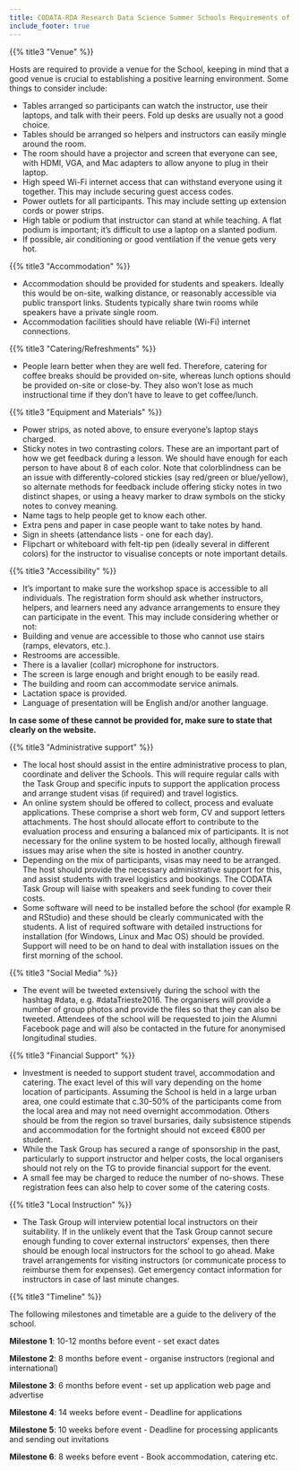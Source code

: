 ```yaml
---
title: CODATA-RDA Research Data Science Summer Schools Requirements of hosts 
include_footer: true
---
```


<a id="venue">{{% title3 "Venue" %}}</a>

Hosts are required to provide a venue for the School, keeping in mind that a good venue is crucial to establishing a positive learning environment. Some things to consider include:

* Tables arranged so participants can watch the instructor, use their laptops, and talk with their peers. Fold up desks are usually not a good choice.
* Tables should be arranged so helpers and instructors can easily mingle around the room.
* The room should have a projector and screen that everyone can see, with HDMI, VGA, and Mac adapters to allow anyone to plug in their laptop.
* High speed Wi-Fi internet access that can withstand everyone using it together. This may include securing guest access codes.
* Power outlets for all participants. This may include setting up extension cords or power strips.
* High table or podium that instructor can stand at while teaching. A flat podium is important; it’s difficult to use a laptop on a slanted podium.
* If possible, air conditioning or good ventilation if the venue gets very hot.

<a id="accommodation">{{% title3 "Accommodation" %}}</a>

* Accommodation should be provided for students and speakers. Ideally this would be on-site, walking distance, or reasonably accessible via public transport links. Students typically share twin rooms while speakers have a private single room.
* Accommodation facilities should have reliable (Wi-Fi) internet connections.

<a id="catering">{{% title3 "Catering/Refreshments" %}}</a>

* People learn better when they are well fed. Therefore, catering for coffee breaks should be provided on-site, whereas lunch options should be provided on-site or close-by. They also won’t lose as much instructional time if they don’t have to leave to get coffee/lunch.

<a id="equipment">{{% title3 "Equipment and Materials" %}}</a>

* Power strips, as noted above, to ensure everyone’s laptop stays charged.
* Sticky notes in two contrasting colors. These are an important part of how we get feedback during a lesson. We should have enough for each person to have about 8 of each color. Note that colorblindness can be an issue with differently-colored stickies (say red/green or blue/yellow), so alternate methods for feedback include offering sticky notes in two distinct shapes, or using a heavy marker to draw symbols on the sticky notes to convey meaning.
* Name tags to help people get to know each other.
* Extra pens and paper in case people want to take notes by hand.
* Sign in sheets (attendance lists - one for each day).
* Flipchart or whiteboard with felt-tip pen (ideally several in different colors) for the instructor to visualise concepts or note important details.

<a id="accessibility">{{% title3 "Accessibility" %}}</a>

* It’s important to make sure the workshop space is accessible to all individuals. The registration form should ask whether instructors, helpers, and learners need any advance arrangements to ensure they can participate in the event. This may include considering whether or not:
* Building and venue are accessible to those who cannot use stairs (ramps, elevators, etc.).
* Restrooms are accessible.
* There is a lavalier (collar) microphone for instructors.
* The screen is large enough and bright enough to be easily read.
* The building and room can accommodate service animals.
* Lactation space is provided.
* Language of presentation will be English and/or another language.

**In case some of these cannot be provided for, make sure to state that clearly on the website.**

<a id="administrative">{{% title3 "Administrative support" %}}</a>

* The local host should assist in the entire administrative process to plan, coordinate and deliver the Schools. This will require regular calls with the Task Group and specific inputs to support the application process and arrange student visas (if required) and travel logistics. 
* An online system should be offered to collect, process and evaluate applications. These comprise a short web form, CV and support letters attachments. The host should allocate effort to contribute to the evaluation process and ensuring a balanced mix of participants. It is not necessary for the online system to be hosted locally, although firewall issues may arise when the site is hosted in another country.
* Depending on the mix of participants, visas may need to be arranged. The host should provide the necessary administrative support for this, and assist students with travel logistics and bookings. The CODATA Task Group will liaise with speakers and seek funding to cover their costs.
* Some software will need to be installed before the school (for example R and RStudio) and these should be clearly communicated with the students. A list of required software with detailed instructions for installation (for Windows, Linux and Mac OS) should be provided. Support will need to be on hand to deal with installation issues on the first morning of the school.

<a id="socialmedia">{{% title3 "Social Media" %}}</a>

* The event will be tweeted extensively during the school with the hashtag #data<Location><Year>, e.g. #dataTrieste2016. The organisers will provide a number of group photos and provide the files so that they can also be tweeted. Attendees of the school will be requested to join the Alumni Facebook page and will also be contacted in the future for anonymised longitudinal studies.

<a id="financialsupport">{{% title3 "Financial Support" %}}</a>

* Investment is needed to support student travel, accommodation and catering. The exact level of this will vary depending on the home location of participants. Assuming the School is held in a large urban area, one could estimate that c.30-50% of the participants come from the local area and may not need overnight accommodation. Others should be from the region so travel bursaries, daily subsistence stipends and accommodation for the fortnight should not exceed €800 per student.
* While the Task Group has secured a range of sponsorship in the past, particularly to support instructor and helper costs, the local organisers should not rely on the TG to provide financial support for the event.
* A small fee may be charged to reduce the number of no-shows. These registration fees can also help to cover some of the catering costs.

<a id="localinstruction">{{% title3 "Local Instruction" %}}</a>

* The Task Group will interview potential local instructors on their suitability. If in the unlikely event that the Task Group cannot secure enough funding to cover external instructors’ expenses, then there should be enough local instructors for the school to go ahead. Make travel arrangements for visiting instructors (or communicate process to reimburse them for expenses). Get emergency contact information for instructors in case of last minute changes.

<a id="timeline">{{% title3 "Timeline" %}}</a>

The following milestones and timetable are a guide to the delivery of the school. 

**Milestone 1**: 10-12 months before event - set exact dates 

**Milestone 2**: 8 months before event - organise instructors (regional and international) 

**Milestone 3**: 6 months before event - set up application web page and advertise 

**Milestone 4**: 14 weeks before event - Deadline for applications 

**Milestone 5**: 10 weeks before event - Deadline for processing applicants and sending out invitations 

**Milestone 6**: 8 weeks before event - Book accommodation, catering etc.

